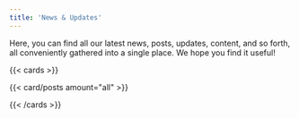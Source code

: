```yaml
---
title: 'News & Updates'
---
```


Here, you can find all our latest news, posts, updates, content, and so forth,
all conveniently gathered into a single place. We hope you find it useful!

{{< cards >}}

{{< card/posts amount="all" >}}

{{< /cards >}}
